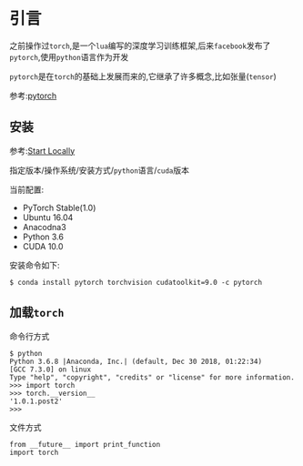 
# 引言

之前操作过`torch`,是一个`lua`编写的深度学习训练框架,后来`facebook`发布了`pytorch`,使用`python`语言作为开发

`pytorch`是在`torch`的基础上发展而来的,它继承了许多概念,比如张量(`tensor`)

参考:[pytorch](https://pytorch.org/)

## 安装

参考:[Start Locally](https://pytorch.org/get-started/locally/)

指定版本/操作系统/安装方式/`python`语言/`cuda`版本

当前配置:

* PyTorch Stable(1.0)
* Ubuntu 16.04
* Anacodna3 
* Python 3.6
* CUDA 10.0

安装命令如下:

    $ conda install pytorch torchvision cudatoolkit=9.0 -c pytorch

## 加载`torch`

命令行方式

    $ python
    Python 3.6.8 |Anaconda, Inc.| (default, Dec 30 2018, 01:22:34) 
    [GCC 7.3.0] on linux
    Type "help", "copyright", "credits" or "license" for more information.
    >>> import torch
    >>> torch.__version__
    '1.0.1.post2'
    >>> 

文件方式

    from __future__ import print_function
    import torch